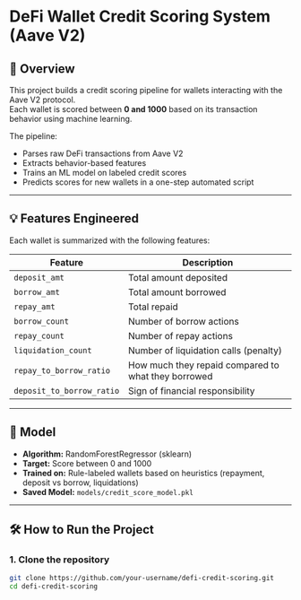 # DeFi Wallet Credit Scoring System (Aave V2)

## 📌 Overview

This project builds a credit scoring pipeline for wallets interacting with the Aave V2 protocol.  
Each wallet is scored between **0 and 1000** based on its transaction behavior using machine learning.

The pipeline:
- Parses raw DeFi transactions from Aave V2
- Extracts behavior-based features
- Trains an ML model on labeled credit scores
- Predicts scores for new wallets in a one-step automated script

---

## 💡 Features Engineered

Each wallet is summarized with the following features:

| Feature | Description |
|--------|-------------|
| `deposit_amt` | Total amount deposited |
| `borrow_amt` | Total amount borrowed |
| `repay_amt` | Total repaid |
| `borrow_count` | Number of borrow actions |
| `repay_count` | Number of repay actions |
| `liquidation_count` | Number of liquidation calls (penalty) |
| `repay_to_borrow_ratio` | How much they repaid compared to what they borrowed |
| `deposit_to_borrow_ratio` | Sign of financial responsibility |

---

## 🧠 Model

- **Algorithm:** RandomForestRegressor (sklearn)
- **Target:** Score between 0 and 1000
- **Trained on:** Rule-labeled wallets based on heuristics (repayment, deposit vs borrow, liquidations)
- **Saved Model:** `models/credit_score_model.pkl`

---

## 🛠️ How to Run the Project

### 1. Clone the repository
```bash
git clone https://github.com/your-username/defi-credit-scoring.git
cd defi-credit-scoring
